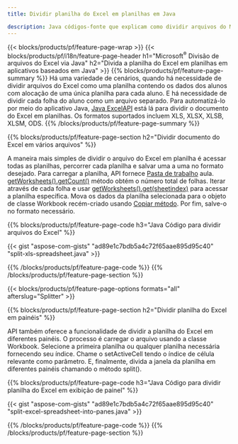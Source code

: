 ```yaml
---
title: Dividir planilha do Excel em planilhas em Java

description: Java códigos-fonte que explicam como dividir arquivos do Microsoft Excel em vários documentos usando a Java biblioteca do Excel
---
```

{{< blocks/products/pf/feature-page-wrap >}}
{{< blocks/products/pf/i18n/feature-page-header h1="Microsoft<sup>&reg;</sup> Divisão de arquivos do Excel via Java" h2="Divida a planilha do Excel em planilhas em aplicativos baseados em Java" >}}
{{% blocks/products/pf/feature-page-summary %}}
Há uma variedade de cenários, quando há necessidade de dividir arquivos do Excel como uma planilha contendo os dados dos alunos com alocação de uma única planilha para cada aluno. E há necessidade de dividir cada folha do aluno como um arquivo separado. Para automatizá-lo por meio do aplicativo Java, [Java ExcelAPI](/cells/java/) está lá para dividir o documento do Excel em planilhas. Os formatos suportados incluem XLS, XLSX, XLSB, XLSM, ODS. 
{{% /blocks/products/pf/feature-page-summary %}}

{{% blocks/products/pf/feature-page-section h2="Dividir documento do Excel em vários arquivos" %}}

A maneira mais simples de dividir o arquivo do Excel em planilha é acessar todas as planilhas, percorrer cada planilha e salvar uma a uma no formato desejado. Para carregar a planilha, API fornece [Pasta de trabalho](https://reference.aspose.com/cells/java/com.aspose.cells/Workbook) aula. [getWorksheets().getCount()](https://reference.aspose.com/cells/java/com.aspose.cells/worksheetcollection#Count) método obtém o número total de folhas. Iterar através de cada folha e usar [getWorksheets().get(sheetindex)](https://reference.aspose.com/cells/java/com.aspose.cells/worksheetcollection#get) para acessar a planilha específica. Mova os dados da planilha selecionada para o objeto de classe Workbook recém-criado usando [Copiar método](https://reference.aspose.com/cells/java/com.aspose.cells/workbook#copy(com.aspose.cells.Workbook)). Por fim, salve-o no formato necessário.

{{% blocks/products/pf/feature-page-code h3="Java Código para dividir arquivos do Excel" %}}

{{< gist "aspose-com-gists" "ad89e1c7bdb5a4c72f65aae895d95c40" "split-xls-spreadsheet.java" >}}

{{% /blocks/products/pf/feature-page-code %}}
{{% /blocks/products/pf/feature-page-section %}}

{{< blocks/products/pf/feature-page-options formats="all" afterslug="Splitter" >}}

{{% blocks/products/pf/feature-page-section h2="Dividir planilha do Excel em painéis" %}}

API também oferece a funcionalidade de dividir a planilha do Excel em diferentes painéis. O processo é carregar o arquivo usando a classe Workbook. Selecione a primeira planilha ou qualquer planilha necessária fornecendo seu índice. Chame o setActiveCell tendo o índice de célula relevante como parâmetro. E, finalmente, divida a janela da planilha em diferentes painéis chamando o método split().

{{% blocks/products/pf/feature-page-code h3="Java Código para dividir planilha do Excel em exibição de painel" %}}

{{< gist "aspose-com-gists" "ad89e1c7bdb5a4c72f65aae895d95c40" "split-excel-spreadsheet-into-panes.java" >}}

{{% /blocks/products/pf/feature-page-code %}}
{{% /blocks/products/pf/feature-page-section %}}
